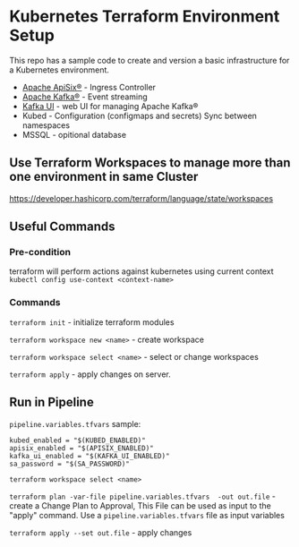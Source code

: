 # Kubernetes Terraform Environment Setup

This repo has a sample code to create and version a basic infrastructure for a Kubernetes environment.

- [Apache ApiSix®](https://apisix.apache.org/docs/ingress-controller/design/) - Ingress Controller
- [Apache Kafka®](https://kafka.apache.org/) - Event streaming    
- [Kafka UI](https://docs.kafka-ui.provectus.io/overview/readme) - web UI for managing Apache Kafka®
- Kubed - Configuration (configmaps and secrets) Sync between namespaces
- MSSQL - opitional database

## Use Terraform Workspaces to manage more than one environment in same Cluster

https://developer.hashicorp.com/terraform/language/state/workspaces


## Useful Commands

### Pre-condition
terraform will perform actions against kubernetes using current context
`kubectl config use-context <context-name>`

### Commands
`terraform init` - initialize terraform modules

`terraform workspace new <name>` - create workspace

`terraform workspace select <name>` - select or change workspaces

`terraform apply` - apply changes on server.

## Run in Pipeline

`pipeline.variables.tfvars` sample:
```
kubed_enabled = "$(KUBED_ENABLED)"
apisix_enabled = "$(APISIX_ENABLED)"
kafka_ui_enabled = "$(KAFKA_UI_ENABLED)"
sa_password = "$(SA_PASSWORD)"
```

`terraform workspace select <name>`

`terraform plan -var-file pipeline.variables.tfvars  -out out.file` - create a Change Plan to Approval, This File can be used as input to the "apply" command.
Use a `pipeline.variables.tfvars` file as input variables

`terraform apply --set out.file` - apply changes



